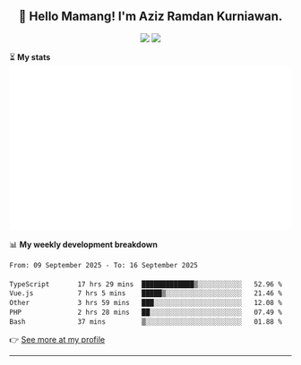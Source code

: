 <h2 align="center">👋 Hello Mamang! I'm Aziz Ramdan Kurniawan.</h2>  
<p align="center">
  <img src="https://komarev.com/ghpvc/?username=azizramdan">
  <img src="https://wakatime.com/badge/user/90056fa0-4c31-4eca-954e-2a3ac05896f9.svg">
</p>
    
⏳ **My stats**  
![](https://raw.githubusercontent.com/azizramdan/github-stats/master/generated/overview.svg#gh-dark-mode-only)

📊 **My weekly development breakdown**
<!--START_SECTION:waka-->

```txt
From: 09 September 2025 - To: 16 September 2025

TypeScript       17 hrs 29 mins  █████████████▒░░░░░░░░░░░   52.96 %
Vue.js           7 hrs 5 mins    █████▒░░░░░░░░░░░░░░░░░░░   21.46 %
Other            3 hrs 59 mins   ███░░░░░░░░░░░░░░░░░░░░░░   12.08 %
PHP              2 hrs 28 mins   ██░░░░░░░░░░░░░░░░░░░░░░░   07.49 %
Bash             37 mins         ▒░░░░░░░░░░░░░░░░░░░░░░░░   01.88 %
```

<!--END_SECTION:waka-->
👉 [See more at my profile](https://wakatime.com/@azizramdan)
***
